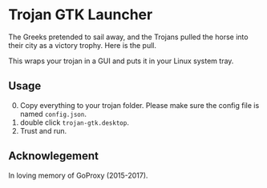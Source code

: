# Trojan GTK Launcher

The Greeks pretended to sail away, and the Trojans pulled the horse into their city as a victory trophy. Here is the pull.

This wraps your trojan in a GUI and puts it in your Linux system tray.

## Usage
0. Copy everything to your trojan folder. Please make sure the config file is named `config.json`.
1. double click `trojan-gtk.desktop`.
2. Trust and run.

## Acknowlegement
In loving memory of GoProxy (2015-2017).
